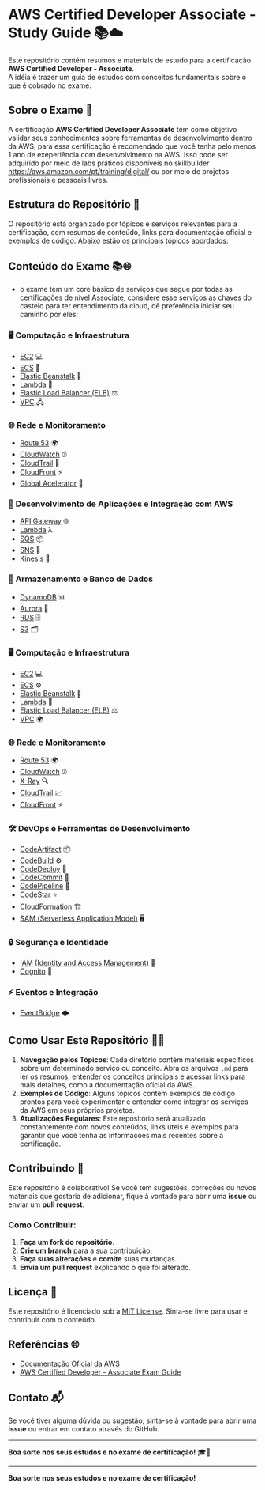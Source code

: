 # AWS Certified Developer Associate - Study Guide 📚☁️

Este repositório contém resumos e materiais de estudo para a certificação **AWS Certified Developer - Associate**. <br>
A idéia é trazer um guia de estudos com conceitos fundamentais sobre o que é cobrado no exame.

## Sobre o Exame 🎯

A certificação **AWS Certified Developer Associate** tem como objetivo validar seus conhecimentos sobre ferramentas de desenvolvimento dentro da AWS, para essa certificação é recomendado que você tenha pelo menos 1 ano de exeperiência com desenvolvimento na AWS. 
Isso pode ser adquirido por meio de labs práticos disponíveis no skillbuilder https://aws.amazon.com/pt/training/digital/ ou por meio de projetos profissionais e pessoais livres.

## Estrutura do Repositório 📂

O repositório está organizado por tópicos e serviços relevantes para a certificação, com resumos de conteúdo, links para documentação oficial e exemplos de código. Abaixo estão os principais tópicos abordados:

## Conteúdo do Exame 📚🌐

- o exame tem um core básico de serviços que segue por todas as certificações de nível Associate, considere esse serviços as chaves do castelo para ter entendimento da cloud, dê preferência iniciar seu caminho por eles:
### 🖥️ **Computação e Infraestrutura**

- [EC2](EC2.md) 💻
- [ECS](ECS.md) 🐋
- [Elastic Beanstalk](Elastic-Beanstalk.md) 🌱
- [Lambda](Lambda.md) 🔧
- [Elastic Load Balancer (ELB)](ELB.md) ⚖️
- [VPC](VPC.md) 🖧 

### 🌐 **Rede e Monitoramento**

- [Route 53](Route53.md) 🌍
- [CloudWatch](CloudWatch.md) ⏰
- [CloudTrail](CloudTrail.md) 📑
- [CloudFront](CloudFront.md) ⚡
- [Global Acelerator](GlobalAcelerator.md) 📡

### 🚀 **Desenvolvimento de Aplicações e Integração com AWS**

- [API Gateway](API-Gateway.md) 🌐
- [Lambda](Lambda.md) λ
- [SQS](SQS.md) 📦
- [SNS](SNS.md) 📢
- [Kinesis](Kinesis.md) 🔄

### 💾 **Armazenamento e Banco de Dados**

- [DynamoDB](DynamoDB.md) 📊
- [Aurora](Aurora.md) 🌌
- [RDS](RDS.md) 🗄️
- [S3](S3.md) 🗂️

### 🖥️ **Computação e Infraestrutura**

- [EC2](EC2.md) 💻
- [ECS](ECS.md) ⚙️
- [Elastic Beanstalk](Elastic-Beanstalk.md) 🌱
- [Lambda](Lambda.md) 🔧
- [Elastic Load Balancer (ELB)](ELB.md) ⚖️
- [VPC](VPC.md) 🌍

### 🌐 **Rede e Monitoramento**

- [Route 53](Route53.md) 🌍
- [CloudWatch](CloudWatch.md) ⏰
- [X-Ray](X-Ray.md) 🔍
- [CloudTrail](CloudTrail.md) 📈
- [CloudFront](CloudFront.md) ⚡

### 🛠️ **DevOps e Ferramentas de Desenvolvimento**

- [CodeArtifact](CodeArtifact.md) 📦
- [CodeBuild](CodeBuild.md) ⚙️
- [CodeDeploy](CodeDeploy.md) 🚀
- [CodeCommit](CodeCommit.md) 💼
- [CodePipeline](CodePipeline.md) 🔄
- [CodeStar](CodeStar.md) ⭐
- [CloudFormation](CloudFormation.md) 🏗️
- [SAM (Serverless Application Model)](SAM.md) 🖥️

### 🔒 **Segurança e Identidade**

- [IAM (Identity and Access Management)](IAM.md) 🔑
- [Cognito](Cognito.md) 👤

### ⚡ **Eventos e Integração**

- [EventBridge](EventBridge.md) 🌩️
  
## Como Usar Este Repositório 🧑‍💻

1. **Navegação pelos Tópicos**: Cada diretório contém materiais específicos sobre um determinado serviço ou conceito. Abra os arquivos `.md` para ler os resumos, entender os conceitos principais e acessar links para mais detalhes, como a documentação oficial da AWS.
2. **Exemplos de Código**: Alguns tópicos contêm exemplos de código prontos para você experimentar e entender como integrar os serviços da AWS em seus próprios projetos.
3. **Atualizações Regulares**: Este repositório será atualizado constantemente com novos conteúdos, links úteis e exemplos para garantir que você tenha as informações mais recentes sobre a certificação.

## Contribuindo 🤝

Este repositório é colaborativo! Se você tem sugestões, correções ou novos materiais que gostaria de adicionar, fique à vontade para abrir uma **issue** ou enviar um **pull request**.

### Como Contribuir:

1. **Faça um fork do repositório**.
2. **Crie um branch** para a sua contribuição.
3. **Faça suas alterações** e **comite** suas mudanças.
4. **Envia um pull request** explicando o que foi alterado.

## Licença 📜

Este repositório é licenciado sob a [MIT License](https://opensource.org/licenses/MIT). Sinta-se livre para usar e contribuir com o conteúdo.

## Referências 🌐

- [Documentação Oficial da AWS](https://aws.amazon.com/documentation/)
- [AWS Certified Developer - Associate Exam Guide](https://aws.amazon.com/certification/certified-developer-associate/)

## Contato 📬

Se você tiver alguma dúvida ou sugestão, sinta-se à vontade para abrir uma **issue** ou entrar em contato através do GitHub.

---

**Boa sorte nos seus estudos e no exame de certificação!** 🎓🚀



---

**Boa sorte nos seus estudos e no exame de certificação!**

